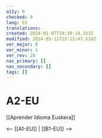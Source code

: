 ```yaml
---
a11y: 0
checked: 0
lang: ES
translations: 
created: 2024-01-07T19:39:14.331Z
modified: 2024-03-11T23:13:47.510Z
ver_major: 0
ver_minor: 1
ver_rev: 20
nav_primary: []
nav_secondary: []
tags: []
---
```

# A2-EU

[[Aprender Idioma Euskera]]

<-- [[A1-EU]] | [[B1-EU]] -->